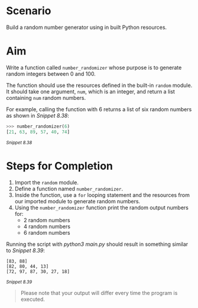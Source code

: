 # Scenario
Build a random number generator using in built Python resources.

# Aim
Write a function called `number_randomizer` whose purpose is to generate random integers between 0 and 100.

The function should use the resources defined in the built-in `random` module. It should take one argument, `num`, which is an integer, and return a list containing `num` random numbers.

For example, calling the function with 6 returns a list of six random numbers as shown in *Snippet 8.38*:
```python
>>> number_randomizer(6)
[21, 63, 89, 57, 40, 74]
```
<sup>*Snippet 8.38*</sup>

# Steps for Completion
1. Import the `random` module.
2. Define a function named `number_randomizer`.
3. Inside the function, use a `for` looping statement and the resources from our imported module to generate random numbers.
4. Using the `number_randomizer` function print the random output numbers for:
	* 2 random numbers
	* 4 random numbers
	* 6 random numbers

Running the script with *python3 main.py* should result in something similar to *Snippet 8.39*:

```
[83, 88]
[82, 80, 44, 13]
[72, 97, 87, 30, 27, 18]
```
<sup>*Snippet 8.39*</sup>

> Please note that your output will differ every time the program is executed.

